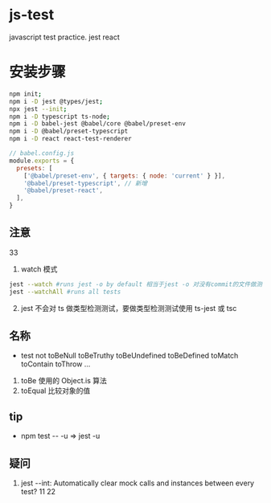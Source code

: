 # js-test

javascript test practice. jest react

# 安装步骤

```bash
npm init;
npm i -D jest @types/jest;
npx jest --init;
npm i -D typescript ts-node;
npm i -D babel-jest @babel/core @babel/preset-env
npm i -D @babel/preset-typescript
npm i -D react react-test-renderer
```

```js
// babel.config.js
module.exports = {
  presets: [
    ['@babel/preset-env', { targets: { node: 'current' } }],
    '@babel/preset-typescript', // 新增
    '@babel/preset-react',
  ],
}
```

## 注意
33
1. watch 模式

```bash
jest --watch #runs jest -o by default 相当于jest -o 对没有commit的文件做测试
jest --watchAll #runs all tests

```

2. jest 不会对 ts 做类型检测测试，要做类型检测测试使用 ts-jest 或 tsc

## 名称

- test not toBeNull toBeTruthy toBeUndefined toBeDefined toMatch toContain toThrow ...

1. toBe 使用的 Object.is 算法
2. toEqual 比较对象的值

## tip

- npm test -- -u => jest -u

## 疑问

1. jest --int: Automatically clear mock calls and instances between every test?
11
22